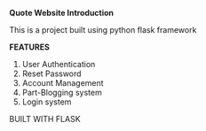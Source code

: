 <b>Quote Website Introduction</b>

This is a project built using python flask framework

<b>FEATURES</b>
1. User Authentication
2. Reset Password
3. Account Management
4. Part-Blogging system
5. Login system

BUILT WITH FLASK